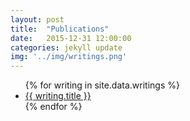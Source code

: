 ```yaml
---
layout: post
title:  "Publications"
date:   2015-12-31 12:00:00
categories: jekyll update
img: '../img/writings.png'
---
```


<ul>
  {% for writing in site.data.writings %}
    <li class="project">
      <a href="{{writing.url}}" target="_blank">
        {{ writing.title }}
      </a>
    </li>
  {% endfor %}
</ul>

